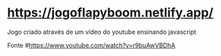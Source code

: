 # https://jogoflapyboom.netlify.app/
Jogo criado através de um vídeo do youtube ensinando javascript

Fonte #https://www.youtube.com/watch?v=r9buAwVBDhA
